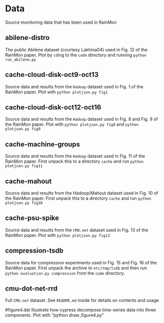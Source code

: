 # Data

Source monitoring data that has been used in RainMon

## abilene-distro

The public Abilene dataset (courtesy Lakhina04) used in Fig. 12 of the RainMon paper. Plot by `cd`ing to the `code` directory and running `python run_abilene.py`

## cache-cloud-disk-oct9-oct13

Source data and results from the `Hadoop` dataset used in Fig. 1 of the RainMon paper. Plot with `python plotjson.py fig1`

## cache-cloud-disk-oct12-oct16

Source data and results from the `Hadoop` dataset used in Fig. 8 and Fig. 9 of the RainMon paper. Plot with `python plotjson.py fig8` and `python plotjson.py fig9`

## cache-machine-groups

Source data and results from the `Hadoop` dataset used in Fig. 11 of the RainMon paper. First unpack this to a directory `cache` and run `python plotjson.py fig11`

## cache-mahout
Source data and results from the Hadoop/Mahout dataset used in Fig. 10 of the RainMon paper. First unpack this to a directory `cache` and run `python plotjson.py fig10`

## cache-psu-spike

Source data and results from the `CMU.net` dataset used in Fig. 13 of the RainMon paper. Plot with `python plotjson.py fig13`

## compression-tsdb

Source data for compression experiments used in Fig. 15 and Fig. 16 of the RainMon paper. First unpack the archive to `etc/tmp/tsdb` and then run `python evaluation.py compression` from the `code` directory.

## cmu-dot-net-rrd

Full `CMU.net` dataset. See `README.md` inside for details on contents and usage

#figure4.dat
Illustrate how cypress decompose time-series data into three components. Plot with "python draw_figure4.py"
